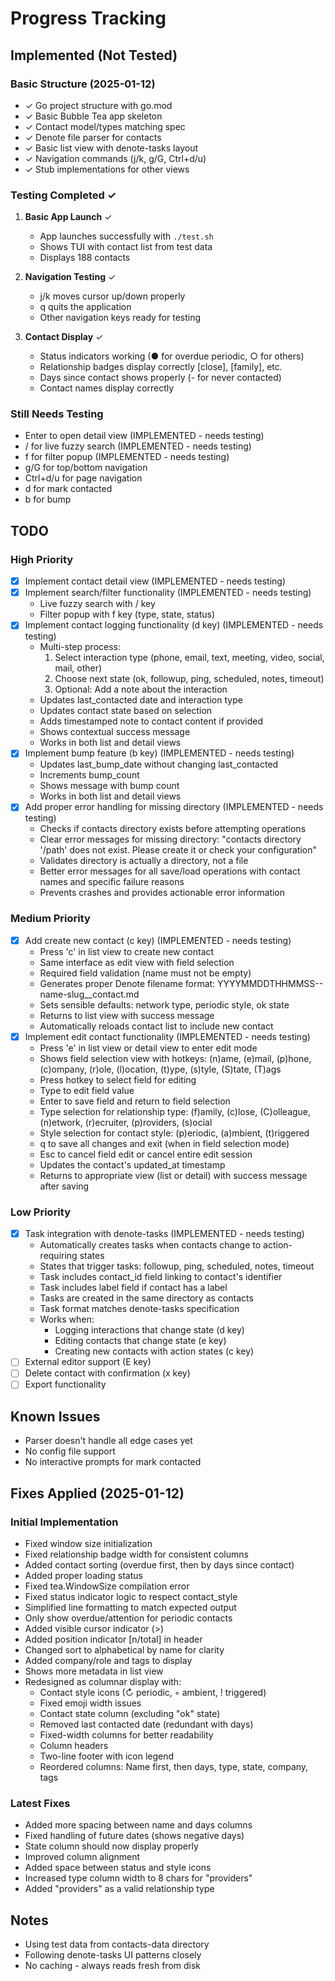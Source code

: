 # Progress Tracking

## Implemented (Not Tested)

### Basic Structure (2025-01-12)
- ✓ Go project structure with go.mod
- ✓ Basic Bubble Tea app skeleton
- ✓ Contact model/types matching spec
- ✓ Denote file parser for contacts
- ✓ Basic list view with denote-tasks layout
- ✓ Navigation commands (j/k, g/G, Ctrl+d/u)
- ✓ Stub implementations for other views

### Testing Completed ✓
1. **Basic App Launch** ✓
   - App launches successfully with `./test.sh`
   - Shows TUI with contact list from test data
   - Displays 188 contacts

2. **Navigation Testing** ✓
   - j/k moves cursor up/down properly
   - q quits the application
   - Other navigation keys ready for testing

3. **Contact Display** ✓
   - Status indicators working (● for overdue periodic, ○ for others)
   - Relationship badges display correctly [close], [family], etc.
   - Days since contact shows properly (- for never contacted)
   - Contact names display correctly

### Still Needs Testing
- Enter to open detail view (IMPLEMENTED - needs testing)
- / for live fuzzy search (IMPLEMENTED - needs testing)
- f for filter popup (IMPLEMENTED - needs testing)
- g/G for top/bottom navigation
- Ctrl+d/u for page navigation
- d for mark contacted
- b for bump

## TODO

### High Priority
- [x] Implement contact detail view (IMPLEMENTED - needs testing)
- [x] Implement search/filter functionality (IMPLEMENTED - needs testing)
  - Live fuzzy search with / key
  - Filter popup with f key (type, state, status)
- [x] Implement contact logging functionality (d key) (IMPLEMENTED - needs testing)
  - Multi-step process:
    1. Select interaction type (phone, email, text, meeting, video, social, mail, other)
    2. Choose next state (ok, followup, ping, scheduled, notes, timeout)
    3. Optional: Add a note about the interaction
  - Updates last_contacted date and interaction type
  - Updates contact state based on selection
  - Adds timestamped note to contact content if provided
  - Shows contextual success message
  - Works in both list and detail views
- [x] Implement bump feature (b key) (IMPLEMENTED - needs testing)
  - Updates last_bump_date without changing last_contacted
  - Increments bump_count
  - Shows message with bump count
  - Works in both list and detail views
- [x] Add proper error handling for missing directory (IMPLEMENTED - needs testing)
  - Checks if contacts directory exists before attempting operations
  - Clear error messages for missing directory: "contacts directory '/path' does not exist. Please create it or check your configuration"
  - Validates directory is actually a directory, not a file
  - Better error messages for all save/load operations with contact names and specific failure reasons
  - Prevents crashes and provides actionable error information

### Medium Priority  
- [x] Add create new contact (c key) (IMPLEMENTED - needs testing)
  - Press 'c' in list view to create new contact
  - Same interface as edit view with field selection
  - Required field validation (name must not be empty)
  - Generates proper Denote filename format: YYYYMMDDTHHMMSS--name-slug__contact.md
  - Sets sensible defaults: network type, periodic style, ok state
  - Returns to list view with success message
  - Automatically reloads contact list to include new contact
- [x] Implement edit contact functionality (IMPLEMENTED - needs testing)
  - Press 'e' in list view or detail view to enter edit mode
  - Shows field selection view with hotkeys: (n)ame, (e)mail, (p)hone, (c)ompany, (r)ole, (l)ocation, (t)ype, (s)tyle, (S)tate, (T)ags
  - Press hotkey to select field for editing
  - Type to edit field value
  - Enter to save field and return to field selection
  - Type selection for relationship type: (f)amily, (c)lose, (C)olleague, (n)etwork, (r)ecruiter, (p)roviders, (s)ocial
  - Style selection for contact style: (p)eriodic, (a)mbient, (t)riggered
  - q to save all changes and exit (when in field selection mode)
  - Esc to cancel field edit or cancel entire edit session
  - Updates the contact's updated_at timestamp
  - Returns to appropriate view (list or detail) with success message after saving

### Low Priority
- [x] Task integration with denote-tasks (IMPLEMENTED - needs testing)
  - Automatically creates tasks when contacts change to action-requiring states
  - States that trigger tasks: followup, ping, scheduled, notes, timeout
  - Task includes contact_id field linking to contact's identifier
  - Task includes label field if contact has a label
  - Tasks are created in the same directory as contacts
  - Task format matches denote-tasks specification
  - Works when:
    - Logging interactions that change state (d key)
    - Editing contacts that change state (e key)
    - Creating new contacts with action states (c key)
- [ ] External editor support (E key)
- [ ] Delete contact with confirmation (x key)
- [ ] Export functionality

## Known Issues
- Parser doesn't handle all edge cases yet
- No config file support
- No interactive prompts for mark contacted

## Fixes Applied (2025-01-12)

### Initial Implementation
- Fixed window size initialization
- Fixed relationship badge width for consistent columns
- Added contact sorting (overdue first, then by days since contact)
- Added proper loading status
- Fixed tea.WindowSize compilation error
- Fixed status indicator logic to respect contact_style
- Simplified line formatting to match expected output
- Only show overdue/attention for periodic contacts
- Added visible cursor indicator (>) 
- Added position indicator [n/total] in header
- Changed sort to alphabetical by name for clarity
- Added company/role and tags to display
- Shows more metadata in list view
- Redesigned as columnar display with:
  - Contact style icons (↻ periodic, ◦ ambient, ! triggered)
  - Fixed emoji width issues
  - Contact state column (excluding "ok" state)
  - Removed last contacted date (redundant with days)
  - Fixed-width columns for better readability
  - Column headers
  - Two-line footer with icon legend
  - Reordered columns: Name first, then days, type, state, company, tags

### Latest Fixes
- Added more spacing between name and days columns
- Fixed handling of future dates (shows negative days)
- State column should now display properly
- Improved column alignment
- Added space between status and style icons
- Increased type column width to 8 chars for "providers"
- Added "providers" as a valid relationship type

## Notes
- Using test data from contacts-data directory
- Following denote-tasks UI patterns closely
- No caching - always reads fresh from disk